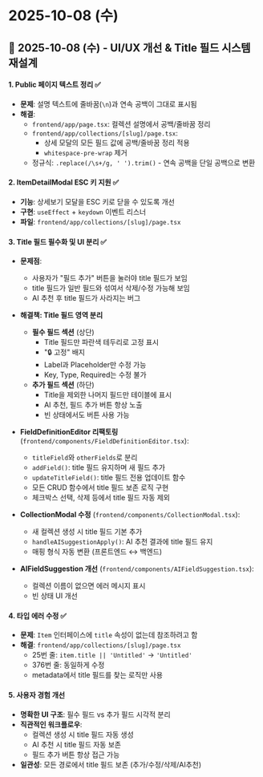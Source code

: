# 2025-10-08 (수)


## 📅 2025-10-08 (수) - UI/UX 개선 & Title 필드 시스템 재설계

#### 1. Public 페이지 텍스트 정리 ✅
- **문제**: 설명 텍스트에 줄바꿈(`\n`)과 연속 공백이 그대로 표시됨
- **해결**:
  - `frontend/app/page.tsx`: 컬렉션 설명에서 공백/줄바꿈 정리
  - `frontend/app/collections/[slug]/page.tsx`:
    - 상세 모달의 모든 필드 값에 공백/줄바꿈 정리 적용
    - `whitespace-pre-wrap` 제거
  - 정규식: `.replace(/\s+/g, ' ').trim()` - 연속 공백을 단일 공백으로 변환

#### 2. ItemDetailModal ESC 키 지원 ✅
- **기능**: 상세보기 모달을 ESC 키로 닫을 수 있도록 개선
- **구현**: `useEffect` + `keydown` 이벤트 리스너
- **파일**: `frontend/app/collections/[slug]/page.tsx`

#### 3. Title 필드 필수화 및 UI 분리 ✅
- **문제점**:
  - 사용자가 "필드 추가" 버튼을 눌러야 title 필드가 보임
  - title 필드가 일반 필드와 섞여서 삭제/수정 가능해 보임
  - AI 추천 후 title 필드가 사라지는 버그

- **해결책: Title 필드 영역 분리**
  - **필수 필드 섹션** (상단)
    - Title 필드만 파란색 테두리로 고정 표시
    - "🔒 고정" 배지
    - Label과 Placeholder만 수정 가능
    - Key, Type, Required는 수정 불가
  - **추가 필드 섹션** (하단)
    - Title을 제외한 나머지 필드만 테이블에 표시
    - AI 추천, 필드 추가 버튼 항상 노출
    - 빈 상태에서도 버튼 사용 가능

- **FieldDefinitionEditor 리팩토링** (`frontend/components/FieldDefinitionEditor.tsx`):
  - `titleField`와 `otherFields`로 분리
  - `addField()`: title 필드 유지하며 새 필드 추가
  - `updateTitleField()`: title 필드 전용 업데이트 함수
  - 모든 CRUD 함수에서 title 필드 보존 로직 구현
  - 체크박스 선택, 삭제 등에서 title 필드 자동 제외

- **CollectionModal 수정** (`frontend/components/CollectionModal.tsx`):
  - 새 컬렉션 생성 시 title 필드 기본 추가
  - `handleAISuggestionApply()`: AI 추천 결과에 title 필드 유지
  - 매핑 형식 자동 변환 (프론트엔드 ↔ 백엔드)

- **AIFieldSuggestion 개선** (`frontend/components/AIFieldSuggestion.tsx`):
  - 컬렉션 이름이 없으면 에러 메시지 표시
  - 빈 상태 UI 개선

#### 4. 타입 에러 수정 ✅
- **문제**: `Item` 인터페이스에 `title` 속성이 없는데 참조하려고 함
- **해결**: `frontend/app/collections/[slug]/page.tsx`
  - 25번 줄: `item.title || 'Untitled'` → `'Untitled'`
  - 376번 줄: 동일하게 수정
  - metadata에서 title 필드를 찾는 로직만 사용

#### 5. 사용자 경험 개선
- **명확한 UI 구조**: 필수 필드 vs 추가 필드 시각적 분리
- **직관적인 워크플로우**:
  - 컬렉션 생성 시 title 필드 자동 생성
  - AI 추천 시 title 필드 자동 보존
  - 필드 추가 버튼 항상 접근 가능
- **일관성**: 모든 경로에서 title 필드 보존 (추가/수정/삭제/AI추천)

